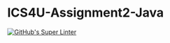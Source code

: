 # ICS4U-Assignment2-Java
[![GitHub's Super Linter](https://github.com/Jenoe-Balote/ICS4U-Assignment2-Java/workflows/GitHub's%20Super%20Linter/badge.svg)](https://github.com/Jenoe-Balote/ICS4U-Assignment2-Java/actions)
